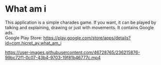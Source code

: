# What am i

This application is a simple charades game. If you want, it can be played by talking and explaining, drawing or just with movements. It contains Google ads. <br>
Google Play Store: https://play.google.com/store/apps/details?id=com.hicret_ay.what_am_i

https://user-images.githubusercontent.com/46728765/236215876-99bc72f1-0c07-43b4-9703-19f81b46777c.mp4

